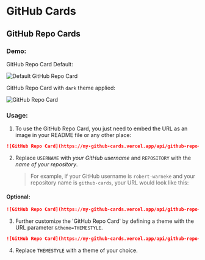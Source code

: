 # GitHub Cards


## GitHub Repo Cards

### Demo:
GitHub Repo Card Default:

![Default GitHub Repo Card](https://my-github-cards.vercel.app/api/github-repo-card?user=robert-warneke&repo=github-cards)

GitHub Repo Card with `dark` theme applied:

![GitHub Repo Card](https://my-github-cards.vercel.app/api/github-repo-card?user=robert-warneke&repo=github-cards&theme=dark)

### Usage:

1. To use the GitHub Repo Card, you just need to embed the URL as an image in your README file or any other place:

```md
![GitHub Repo Card](https://my-github-cards.vercel.app/api/github-repo-card?user=USERNAME&repo=REPOSITORY)
```

2. Replace `USERNAME` with *your GitHub username* and `REPOSITORY` with the *name of your repository*.

    > For example, if your GitHub username is `robert-warneke` and your repository name is `github-cards`, your URL would look like this:

#### Optional:

```md
![GitHub Repo Card](https://my-github-cards.vercel.app/api/github-repo-card?user=robert-warneke&repo=github-cards)
```

3. Further customize the 'GitHub Repo Card' by defining a theme with the URL parameter `&theme=THEMESTYLE`.

```md
![GitHub Repo Card](https://my-github-cards.vercel.app/api/github-repo-card?user=USERNAME&repo=REPOSITORY&theme=THEMESTYLE)
```

4. Replace `THEMESTYLE` with a theme of your choice.